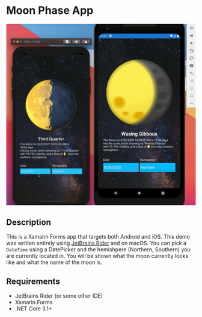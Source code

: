 # Moon Phase App

![screenshot of app](./screenshot.png)

## Description

This is a Xamarin Forms app that targets both Android and iOS. This demo was written entirely using [JetBrains Rider](https://jetbrains.com/rider) and on macOS. You can pick a `DateTime` using a DatePicker and the hemishpere (Northern, Southern) you are currently located in. You will be shown what the moon currently looks like and what the name of the moon is.

## Requirements

- JetBrains Rider (or some other IDE)
- Xamarin.Forms
- .NET Core 3.1+

